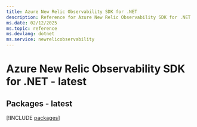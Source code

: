 ```yaml
---
title: Azure New Relic Observability SDK for .NET
description: Reference for Azure New Relic Observability SDK for .NET
ms.date: 02/12/2025
ms.topic: reference
ms.devlang: dotnet
ms.service: newrelicobservability
---
```

# Azure New Relic Observability SDK for .NET - latest
## Packages - latest
[!INCLUDE [packages](new-relic-observability-index.md)]